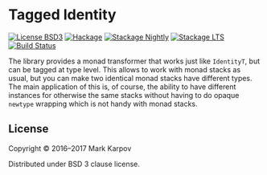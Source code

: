 # Tagged Identity

[![License BSD3](https://img.shields.io/badge/license-BSD3-brightgreen.svg)](http://opensource.org/licenses/BSD-3-Clause)
[![Hackage](https://img.shields.io/hackage/v/tagged-identity.svg?style=flat)](https://hackage.haskell.org/package/tagged-identity)
[![Stackage Nightly](http://stackage.org/package/tagged-identity/badge/nightly)](http://stackage.org/nightly/package/tagged-identity)
[![Stackage LTS](http://stackage.org/package/tagged-identity/badge/lts)](http://stackage.org/lts/package/tagged-identity)
[![Build Status](https://travis-ci.org/mrkkrp/tagged-identity.svg?branch=master)](https://travis-ci.org/mrkkrp/tagged-identity)

The library provides a monad transformer that works just like `IdentityT`,
but can be tagged at type level. This allows to work with monad stacks as
usual, but you can make two identical monad stacks have different types. The
main application of this is, of course, the ability to have different
instances for otherwise the same stacks without having to do opaque
`newtype` wrapping which is not handy with monad stacks.

## License

Copyright © 2016–2017 Mark Karpov

Distributed under BSD 3 clause license.
